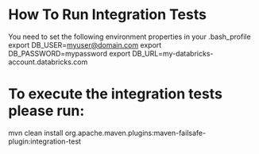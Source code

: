 
# How To Run Integration Tests
You need to set the following environment properties in your .bash_profile
export DB_USER=myuser@domain.com
export DB_PASSWORD=mypassword
export DB_URL=my-databricks-account.databricks.com


# To execute the integration tests please run:
mvn clean install org.apache.maven.plugins:maven-failsafe-plugin:integration-test
